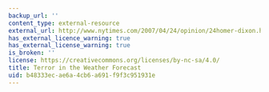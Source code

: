 ```yaml
---
backup_url: ''
content_type: external-resource
external_url: http://www.nytimes.com/2007/04/24/opinion/24homer-dixon.html
has_external_licence_warning: true
has_external_license_warning: true
is_broken: ''
license: https://creativecommons.org/licenses/by-nc-sa/4.0/
title: Terror in the Weather Forecast
uid: b48333ec-ae6a-4cb6-a691-f9f3c951931e
---
```

